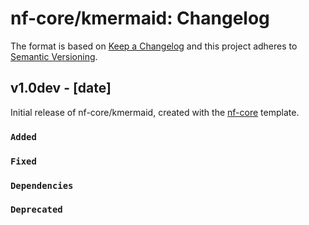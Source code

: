 # nf-core/kmermaid: Changelog

The format is based on [Keep a Changelog](http://keepachangelog.com/en/1.0.0/)
and this project adheres to [Semantic Versioning](http://semver.org/spec/v2.0.0.html).

## v1.0dev - [date]

Initial release of nf-core/kmermaid, created with the [nf-core](http://nf-co.re/) template.

### `Added`

### `Fixed`

### `Dependencies`

### `Deprecated`
